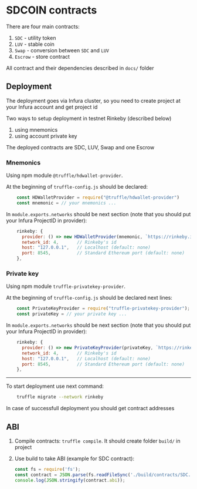 # SDCOIN contracts

There are four main contracts:

1. `SDC` - utility token
2. `LUV` - stable coin
3. `Swap` - conversion between `SDC` and `LUV`
4. `Escrow` - store contract

All contract and their dependencies described in `docs/` folder

## Deployment

The deployment goes via Infura cluster, so you need to create project at your Infura account and get project id

Two ways to setup deployment in testnet Rinkeby (described below)

1. using mnemonics
2. using account private key

The deployed contracts are SDC, LUV, Swap and one Escrow

### Mnemonics

Using npm module `@truffle/hdwallet-provider`.

At the beginning of `truffle-config.js` should be declared:

```js
    const HDWalletProvider = require("@truffle/hdwallet-provider")
    const mnemonic = // your mnemonics ...
```

In `module.exports.networks` should be next section (note that you should put your Infura ProjectID in provider):

```js
    rinkeby: {
      provider: () => new HDWalletProvider(mnemonic, `https://rinkeby.infura.io/v3/<INFURA-PROJECT-ID>`),
      network_id: 4,       // Rinkeby's id
      host: "127.0.0.1",   // Localhost (default: none)
      port: 8545,          // Standard Ethereum port (default: none)
    },
```

### Private key

Using npm module `truffle-privatekey-provider`.

At the beginning of `truffle-config.js` should be declared next lines:

```js
    const PrivateKeyProvider = require("truffle-privatekey-provider");
    const privateKey = // your private key ...
```

In `module.exports.networks` should be next section (note that you should put your Infura ProjectID in provider):

```js
    rinkeby: {
      provider: () => new PrivateKeyProvider(privateKey, `https://rinkeby.infura.io/v3/<YOUR-PROJECT-ID>`),
      network_id: 4,       // Rinkeby's id
      host: "127.0.0.1",   // Localhost (default: none)
      port: 8545,          // Standard Ethereum port (default: none)
    },
```

---

To start deployment use next command:

```bash
    truffle migrate --network rinkeby
```

In case of successfull deployment you should get contract addresses

## ABI

1. Compile contracts: `truffle compile`. It should create folder `build/` in project
2. Use build to take ABI (example for SDC contract):

    ```js
    const fs = require('fs');
    const contract = JSON.parse(fs.readFileSync('./build/contracts/SDC.json', 'utf8'))
    console.log(JSON.stringify(contract.abi));
    ```
